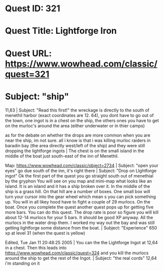 # Quest ID: 321
# Quest Title: Lightforge Iron
# Quest URL: https://www.wowhead.com/classic/quest=321
# Subject: "ship"
11,63 | Subject: "Read this first!"
the wreckage is directly to the south of menethil harbor (exact coordinates are 12. 64), you dont have to go out of the town, one ingot is in a chest on the ship, the others ones you have to get on the murloc's around the area (either underwater or in thier camps)

as for the debate on whether the drops are more common when you are near the ship, im not sure. all i know is that i was killing murloc raiders in baradin bay (the area directly west/left of the ship) and they were still dropping the lightforge ingots | The chest is on the small island in the middle of the boat just south-east of the inn of Menethil.

Map: https://www.wowhead.com/classic/object=2734 | Subject: "open your eyes"
go due south of the inn, it's right there | Subject: "Drop on LIghtforge ingot"
Ok the first part of the quest you go straight south out of menethial by the gryphon
You will see on you map and mini-map what looks like an island. It is an island and it has a ship broken over it. In the middle of the ship is a grass hill. On that hill are a number of boxes. One small box will turn your cursor into the gear wheel which mean s you can pick something up.
You will in all likey hood have to fight a couple of 29 murlocs. On the boat. Once you complete the quest another quest pops up for getting five more bars. You can do this quest. The drop rate is poor so figure you will kill about 12-14 murlocs for your 5 bars. It should be good XP anyway. All the murlocs in the water drop them. I worked my way out the bay and was still getting lightforge some distance from the boat. | Subject: "Experience"
650 xp at level 31 (when the quest is yellow)

Edited, Tue Jan 11 20:48:25 2005 | You can the the Lightforge Ingot at 12,64 in a chest. Then this leads into https://www.wowhead.com/classic/quest=324 and you kill the murlocs around the ship to get the rest of the Ingot. | Subject: "the real cords"
12,64 i'm standing on it